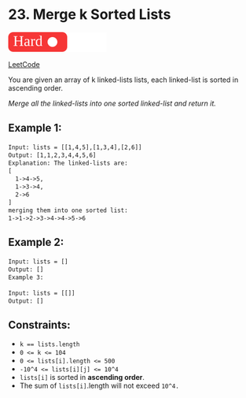 # 23. Merge k Sorted Lists

![](../tags/hard.svg)

[LeetCode](https://leetcode.com/problems/merge-k-sorted-lists/)

You are given an array of k linked-lists lists, each linked-list is sorted in ascending order.

_Merge all the linked-lists into one sorted linked-list and return it._

## Example 1:

```
Input: lists = [[1,4,5],[1,3,4],[2,6]]
Output: [1,1,2,3,4,4,5,6]
Explanation: The linked-lists are:
[
  1->4->5,
  1->3->4,
  2->6
]
merging them into one sorted list:
1->1->2->3->4->4->5->6
```

## Example 2:

```
Input: lists = []
Output: []
Example 3:

Input: lists = [[]]
Output: []
```

## Constraints:

- `k == lists.length`
- `0 <= k <= 104`
- `0 <= lists[i].length <= 500`
- `-10^4 <= lists[i][j] <= 10^4`
- `lists[i]` is sorted in **ascending order**.
- The sum of `lists[i]`.length will not exceed `10^4.`
